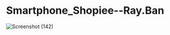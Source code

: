 # Smartphone_Shopiee--Ray.Ban
![Screenshot (142)](https://user-images.githubusercontent.com/74758376/139576823-b197a34d-2f97-4a8a-92dc-5dbded60806f.png)
